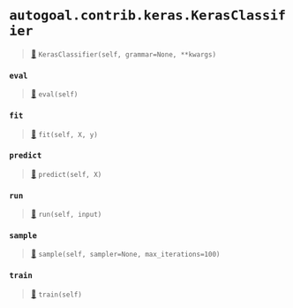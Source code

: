 # `autogoal.contrib.keras.KerasClassifier`

> [📝](https://github.com/autogal/autogoal/blob/master/autogoal/contrib/keras/_base.py#L131)
> `KerasClassifier(self, grammar=None, **kwargs)`

### `eval`

> [📝](https://github.com/autogoal/autogoal/blob/master/autogoal/contrib/keras/_base.py#L43)
> `eval(self)`

### `fit`

> [📝](https://github.com/autogoal/autogoal/blob/master/autogoal/contrib/keras/_base.py#L159)
> `fit(self, X, y)`

### `predict`

> [📝](https://github.com/autogoal/autogoal/blob/master/autogoal/contrib/keras/_base.py#L166)
> `predict(self, X)`

### `run`

> [📝](https://github.com/autogoal/autogoal/blob/master/autogoal/contrib/keras/_base.py#L176)
> `run(self, input)`

### `sample`

> [📝](https://github.com/autogoal/autogoal/blob/master/autogoal/contrib/keras/_base.py#L67)
> `sample(self, sampler=None, max_iterations=100)`

### `train`

> [📝](https://github.com/autogoal/autogoal/blob/master/autogoal/contrib/keras/_base.py#L40)
> `train(self)`

